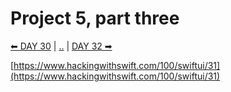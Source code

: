 # Project 5, part three

[⬅ DAY 30](../day_30) | [..](../) | [DAY 32 ➡](../day_32)

[https://www.hackingwithswift.com/100/swiftui/31](https://www.hackingwithswift.com/100/swiftui/31)
